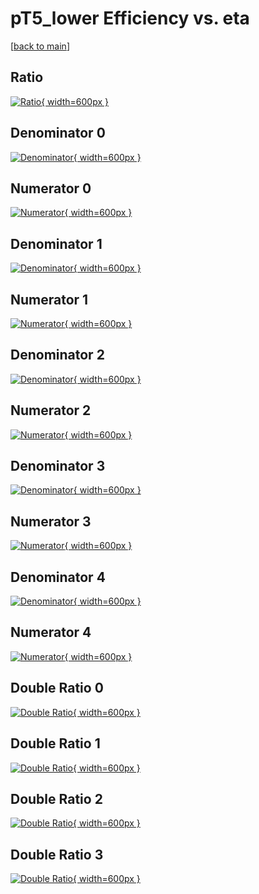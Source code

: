 # pT5_lower Efficiency vs. eta

[[back to main](./)]



## Ratio

[![Ratio](../mtv/var/pT5_lower_base_321_-1_eff_eta.png){ width=600px }](../mtv/var/pT5_lower_base_321_-1_eff_eta.pdf)

## Denominator 0

[![Denominator](../mtv/den/pT5_lower_base_321_-1_eff_eta_den0.png){ width=600px }](../mtv/den/pT5_lower_base_321_-1_eff_eta_den0.pdf)

## Numerator 0

[![Numerator](../mtv/num/pT5_lower_base_321_-1_eff_eta_num0.png){ width=600px }](../mtv/num/pT5_lower_base_321_-1_eff_eta_num0.pdf)

## Denominator 1

[![Denominator](../mtv/den/pT5_lower_base_321_-1_eff_eta_den1.png){ width=600px }](../mtv/den/pT5_lower_base_321_-1_eff_eta_den1.pdf)

## Numerator 1

[![Numerator](../mtv/num/pT5_lower_base_321_-1_eff_eta_num1.png){ width=600px }](../mtv/num/pT5_lower_base_321_-1_eff_eta_num1.pdf)

## Denominator 2

[![Denominator](../mtv/den/pT5_lower_base_321_-1_eff_eta_den2.png){ width=600px }](../mtv/den/pT5_lower_base_321_-1_eff_eta_den2.pdf)

## Numerator 2

[![Numerator](../mtv/num/pT5_lower_base_321_-1_eff_eta_num2.png){ width=600px }](../mtv/num/pT5_lower_base_321_-1_eff_eta_num2.pdf)

## Denominator 3

[![Denominator](../mtv/den/pT5_lower_base_321_-1_eff_eta_den3.png){ width=600px }](../mtv/den/pT5_lower_base_321_-1_eff_eta_den3.pdf)

## Numerator 3

[![Numerator](../mtv/num/pT5_lower_base_321_-1_eff_eta_num3.png){ width=600px }](../mtv/num/pT5_lower_base_321_-1_eff_eta_num3.pdf)

## Denominator 4

[![Denominator](../mtv/den/pT5_lower_base_321_-1_eff_eta_den4.png){ width=600px }](../mtv/den/pT5_lower_base_321_-1_eff_eta_den4.pdf)

## Numerator 4

[![Numerator](../mtv/num/pT5_lower_base_321_-1_eff_eta_num4.png){ width=600px }](../mtv/num/pT5_lower_base_321_-1_eff_eta_num4.pdf)

## Double Ratio 0

[![Double Ratio](../mtv/ratio/pT5_lower_base_321_-1_eff_eta_ratio0.png){ width=600px }](../mtv/ratio/pT5_lower_base_321_-1_eff_eta_ratio0.pdf)

## Double Ratio 1

[![Double Ratio](../mtv/ratio/pT5_lower_base_321_-1_eff_eta_ratio1.png){ width=600px }](../mtv/ratio/pT5_lower_base_321_-1_eff_eta_ratio1.pdf)

## Double Ratio 2

[![Double Ratio](../mtv/ratio/pT5_lower_base_321_-1_eff_eta_ratio2.png){ width=600px }](../mtv/ratio/pT5_lower_base_321_-1_eff_eta_ratio2.pdf)

## Double Ratio 3

[![Double Ratio](../mtv/ratio/pT5_lower_base_321_-1_eff_eta_ratio3.png){ width=600px }](../mtv/ratio/pT5_lower_base_321_-1_eff_eta_ratio3.pdf)

